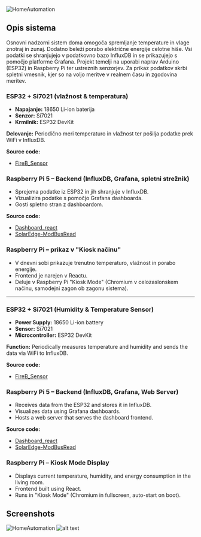 
![HomeAutomation](https://github.com/user-attachments/assets/de01bad8-057f-4c11-bcea-a74cd66fdf1d)

## Opis sistema

Osnovni nadzorni sistem doma omogoča spremljanje temperature in vlage znotraj in zunaj. Dodatno beleži porabo električne energije celotne hiše. Vsi podatki se shranjujejo v podatkovno bazo InfluxDB in se prikazujejo s pomočjo platforme Grafana. Projekt temelji na uporabi naprav Arduino (ESP32) in Raspberry Pi ter ustreznih senzorjev. Za prikaz podatkov skrbi spletni vmesnik, kjer so na voljo meritve v realnem času in zgodovina meritev.

### ESP32 + Si7021 (vlažnost & temperatura)

- **Napajanje:** 18650 Li-ion baterija  
- **Senzor:** Si7021  
- **Krmilnik:** ESP32 DevKit  

**Delovanje:** Periodično meri temperaturo in vlažnost ter pošilja podatke prek WiFi v InfluxDB.

**Source code:**  
- [FireB_Sensor](https://github.com/TianCimerman/FireB_Sensor)

### Raspberry Pi 5 – Backend (InfluxDB, Grafana, spletni strežnik)

- Sprejema podatke iz ESP32 in jih shranjuje v InfluxDB.  
- Vizualizira podatke s pomočjo Grafana dashboarda.  
- Gosti spletno stran z dashboardom.

**Source code:**  
- [Dashboard_react](https://github.com/TianCimerman/Dashboard_react)  
- [SolarEdge-ModBusRead](https://github.com/TianCimerman/SolarEdge-ModBusRead)

### Raspberry Pi – prikaz v "Kiosk načinu"

- V dnevni sobi prikazuje trenutno temperaturo, vlažnost in porabo energije.  
- Frontend je narejen v Reactu.  
- Deluje v Raspberry Pi "Kiosk Mode" (Chromium v celozaslonskem načinu, samodejni zagon ob zagonu sistema).

---

### ESP32 + Si7021 (Humidity & Temperature Sensor)

- **Power Supply:** 18650 Li-ion battery  
- **Sensor:** Si7021  
- **Microcontroller:** ESP32 DevKit  

**Function:** Periodically measures temperature and humidity and sends the data via WiFi to InfluxDB.

**Source code:**  
- [FireB_Sensor](https://github.com/TianCimerman/FireB_Sensor)

### Raspberry Pi 5 – Backend (InfluxDB, Grafana, Web Server)

- Receives data from the ESP32 and stores it in InfluxDB.  
- Visualizes data using Grafana dashboards.  
- Hosts a web server that serves the dashboard frontend.

**Source code:**  
- [Dashboard_react](https://github.com/TianCimerman/Dashboard_react)  
- [SolarEdge-ModBusRead](https://github.com/TianCimerman/SolarEdge-ModBusRead)

### Raspberry Pi – Kiosk Mode Display

- Displays current temperature, humidity, and energy consumption in the living room.  
- Frontend built using React.  
- Runs in "Kiosk Mode" (Chromium in fullscreen, auto-start on boot).

## Screenshots
![HomeAutomation](https://github.com/user-attachments/assets/de01bad8-057f-4c11-bcea-a74cd66fdf1d)
![alt text](image.png)
